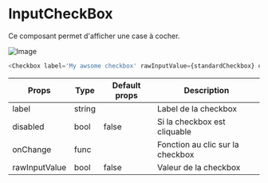 # InputCheckBox

Ce composant permet d'afficher une case à cocher.

![Image](https://github.com/get-focus/focus-components/blob/develop/src/input-checkbox/example/capture.png?raw=true)

```javascript
<Checkbox label='My awsome checkbox' rawInputValue={standardCheckbox} onChange={() => {console.log('Changement de valeur')}}/>
```


| Props | Type | Default props | Description |
|---|---|---|---|
| label | string | | Label de la checkbox |
| disabled | bool | false | Si la checkbox est cliquable |
| onChange | func | | Fonction au clic sur la checkbox |
| rawInputValue | bool | false | Valeur de la checkbox |
